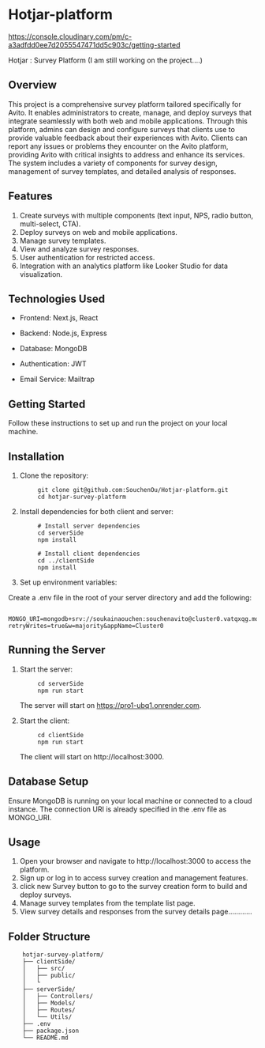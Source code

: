 # Hotjar-platform

https://console.cloudinary.com/pm/c-a3adfdd0ee7d2055547471dd5c903c/getting-started

Hotjar :  Survey Platform  (I am still working on the project....)

Overview
--------

This project is a comprehensive survey platform tailored specifically for Avito. It enables administrators to create, manage, and deploy surveys that integrate seamlessly with both web and mobile applications. Through this platform, admins can design and configure surveys that clients use to provide valuable feedback about their experiences with Avito. Clients can report any issues or problems they encounter on the Avito platform, providing Avito with critical insights to address and enhance its services. The system includes a variety of components for survey design, management of survey templates, and detailed analysis of responses.

Features
--------

1. Create surveys with multiple components (text input, NPS, radio button, multi-select, CTA).
2. Deploy surveys on web and mobile applications.
3. Manage survey templates.
5. View and analyze survey responses.
5. User authentication for restricted access.
6. Integration with an analytics platform like Looker Studio for data visualization.

Technologies Used
-----------------

* Frontend: Next.js, React

* Backend: Node.js, Express

* Database: MongoDB

* Authentication: JWT

* Email Service: Mailtrap

Getting Started
---------------

Follow these instructions to set up and run the project on your local machine.

Installation
-----------------

1. Clone the repository:


            git clone git@github.com:SouchenOu/Hotjar-platform.git
            cd hotjar-survey-platform

2. Install dependencies for both client and server:


            # Install server dependencies
            cd serverSide
            npm install

            # Install client dependencies
            cd ../clientSide
            npm install

3. Set up environment variables:

Create a .env file in the root of your server directory and add the following:

        MONGO_URI=mongodb+srv://soukainaouchen:souchenavito@cluster0.vatqxqg.mongodb.net/Hotjar_app?retryWrites=true&w=majority&appName=Cluster0

Running the Server
------------------

1. Start the server:


            cd serverSide
            npm run start

    The server will start on https://pro1-ubq1.onrender.com.

2. Start the client:


            cd clientSide
            npm run start

    The client will start on http://localhost:3000.

Database Setup
--------------

Ensure MongoDB is running on your local machine or connected to a cloud instance. The connection URI is already specified in the .env file as MONGO_URI.

Usage
------

1. Open your browser and navigate to http://localhost:3000 to access the platform.
2. Sign up or log in to access survey creation and management features.
3. click new Survey button to go to the survey creation form to build and deploy surveys.
4. Manage survey templates from the template list page.
5. View survey details and responses from the survey details page............

Folder Structure
------------

        hotjar-survey-platform/
        ├── clientSide/
        │   ├── src/
        │   ├── public/
        │   └
        ├── serverSide/
        │   ├── Controllers/
        │   ├── Models/
        │   ├── Routes/
        │   └── Utils/
        ├── .env
        ├── package.json
        └── README.md



